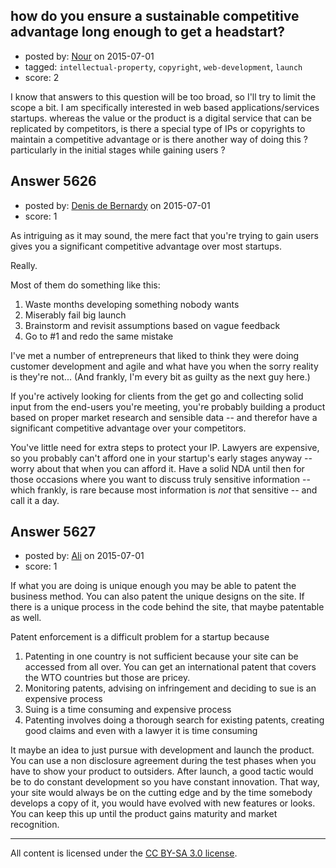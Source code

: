 ## how do you ensure a sustainable competitive advantage long enough to get a headstart?

- posted by: [Nour](https://stackexchange.com/users/3792255/nour) on 2015-07-01
- tagged: `intellectual-property`, `copyright`, `web-development`, `launch`
- score: 2

<p>I know that answers to this question will be too broad, so I'll try to limit the scope a bit. I am specifically interested in web based applications/services startups. whereas the value or the product is a digital service that can be replicated by competitors, is there a special type of IPs or copyrights to maintain a competitive advantage or is there another way of doing this ?particularly in the initial stages while gaining users ?</p>



## Answer 5626

- posted by: [Denis de Bernardy](https://stackexchange.com/users/182468/denis-de-bernardy) on 2015-07-01
- score: 1

<p>As intriguing as it may sound, the mere fact that you're trying to gain users gives you a significant competitive advantage over most startups.</p>

<p>Really.</p>

<p>Most of them do something like this:</p>

<ol>
<li>Waste months developing something nobody wants</li>
<li>Miserably fail big launch</li>
<li>Brainstorm and revisit assumptions based on vague feedback</li>
<li>Go to #1 and redo the same mistake</li>
</ol>

<p>I've met a number of entrepreneurs that liked to think they were doing customer development and agile and what have you when the sorry reality is they're not... (And frankly, I'm every bit as guilty as the next guy here.)</p>

<p>If you're actively looking for clients from the get go and collecting solid input from the end-users you're meeting, you're probably building a product based on proper market research and sensible data -- and therefor have a significant competitive advantage over your competitors.</p>

<p>You've little need for extra steps to protect your IP. Lawyers are expensive, so you probably can't afford one in your startup's early stages anyway -- worry about that when you can afford it. Have a solid NDA until then for those occasions where you want to discuss truly sensitive information -- which frankly, is rare because most information is <em>not</em> that sensitive -- and call it a day.</p>



## Answer 5627

- posted by: [Ali](https://stackexchange.com/users/2815644/ali) on 2015-07-01
- score: 1

<p>If what you are doing is unique enough you may be able to patent the business method. You can also patent the unique designs on the site. If there is a unique process in the code behind the site, that maybe patentable as well. </p>

<p>Patent enforcement is a difficult problem for a startup because</p>

<ol>
<li>Patenting in one country is not sufficient because your site can be accessed from all over. You can get an international patent that covers the WTO countries but those are pricey. </li>
<li>Monitoring patents, advising on infringement and deciding to sue is an expensive process</li>
<li>Suing is a time consuming and expensive process</li>
<li>Patenting involves doing a thorough search for existing patents, creating good claims and even with a lawyer it is time consuming</li>
</ol>

<p>It maybe an idea to just pursue with development and launch the product. You can use a non disclosure agreement during the test phases when you have to show your product to outsiders. After launch, a good tactic would be to do constant development so you have constant innovation. That way, your site would  always be on the cutting edge and by the time somebody develops a copy of it, you would have evolved with new features or looks. You can keep this up until the product gains maturity and market recognition. </p>




---

All content is licensed under the [CC BY-SA 3.0 license](https://creativecommons.org/licenses/by-sa/3.0/).
